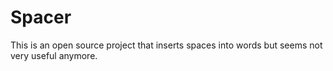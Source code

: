 # Spacer

This is an open source project that inserts spaces into words but seems not very useful anymore.
